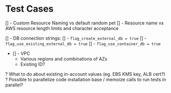 # Test Cases

[] - Custom Resource Naming vs default random pet
[] - Resource name vs AWS resource length limits and character acceptance

[] - DB connection strings:
    [] - `flag_create_external_db = true`
    [] - `flag_use_existing_external_db = true`
    [] - `flag_use_container_db = true`

- [] - VPC
    - Various regions and combinations of AZs
    - Existing ID?

? What to do about existing in-account values (eg. EBS KMS key, ALB cert?)
? Possible to parallelize code installation base / memoize calls to run tests in parallel?